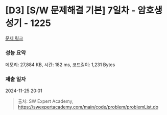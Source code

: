 # [D3] [S/W 문제해결 기본] 7일차 - 암호생성기 - 1225 

[문제 링크](https://swexpertacademy.com/main/code/problem/problemDetail.do?contestProbId=AV14uWl6AF0CFAYD) 

### 성능 요약

메모리: 27,884 KB, 시간: 182 ms, 코드길이: 1,231 Bytes

### 제출 일자

2024-11-25 20:01



> 출처: SW Expert Academy, https://swexpertacademy.com/main/code/problem/problemList.do